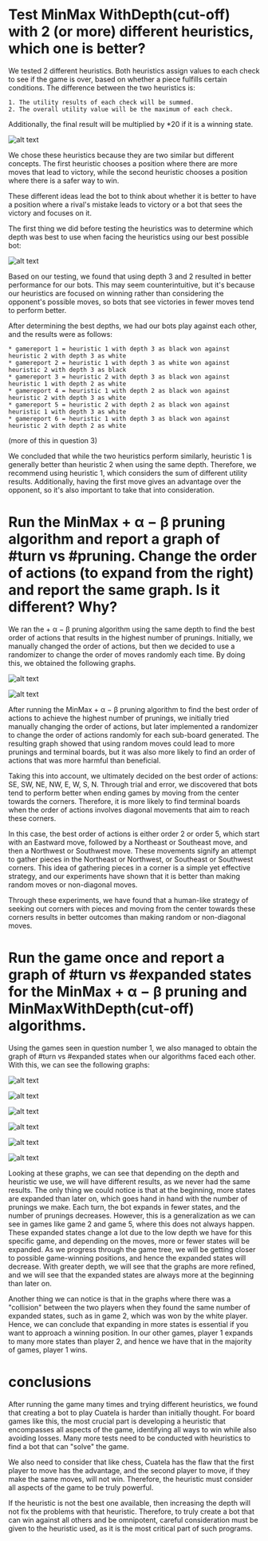 # Test MinMax WithDepth(cut-off) with 2 (or more) different heuristics, which one is better?

We tested 2 different heuristics. Both heuristics assign values to each check to see if the game is over, based on whether a piece fulfills certain conditions. The difference between the two heuristics is:

    1. The utility results of each check will be summed.
    2. The overall utility value will be the maximum of each check.

Additionally, the final result will be multiplied by *20 if it is a winning state.

![alt text](images/how%20does%20our%20heuristic%20works.png "how does our heuristic works")

We chose these heuristics because they are two similar but different concepts. The first heuristic chooses a position where there are more moves that lead to victory, while the second heuristic chooses a position where there is a safer way to win.

These different ideas lead the bot to think about whether it is better to have a position where a rival's mistake leads to victory or a bot that sees the victory and focuses on it.

The first thing we did before testing the heuristics was to determine which depth was best to use when facing the heuristics using our best possible bot:

![alt text](images/games%20using%20different%20depth.PNG "games using different depth")

Based on our testing, we found that using depth 3 and 2 resulted in better performance for our bots. This may seem counterintuitive, but it's because our heuristics are focused on winning rather than considering the opponent's possible moves, so bots that see victories in fewer moves tend to perform better.

After determining the best depths, we had our bots play against each other, and the results were as follows:

    * gamereport 1 = heuristic 1 with depth 3 as black won against heuristic 2 with depth 3 as white
    * gamereport 2 = heuristic 1 with depth 3 as white won against heuristic 2 with depth 3 as black
    * gamereport 3 = heuristic 2 with depth 3 as black won against heuristic 1 with depth 2 as white
    * gamereport 4 = heuristic 1 with depth 2 as black won against heuristic 2 with depth 3 as white
    * gamereport 5 = heuristic 2 with depth 2 as black won against heuristic 1 with depth 3 as white
    * gamereport 6 = heuristic 1 with depth 3 as black won against heuristic 2 with depth 2 as white 

(more of this in question 3)

We concluded that while the two heuristics perform similarly, heuristic 1 is generally better than heuristic 2 when using the same depth. Therefore, we recommend using heuristic 1, which considers the sum of different utility results. Additionally, having the first move gives an advantage over the opponent, so it's also important to take that into consideration.


# Run the MinMax + α − β pruning algorithm and report a graph of #turn vs #pruning. Change the order of actions (to expand from the right) and report the same graph. Is it different? Why?

We ran the + α − β pruning algorithm using the same depth to find the best order of actions that results in the highest number of prunings. Initially, we manually changed the order of actions, but then we decided to use a randomizer to change the order of moves randomly each time. By doing this, we obtained the following graphs.

![alt text](images/prunnings%20using%20same%20depth.png "prunnings using same depth")

![alt text](images/terminal%20boards%20using%20same%20depth.png "terminal boards using same depth")

After running the MinMax + α − β pruning algorithm to find the best order of actions to achieve the highest number of prunings, we initially tried manually changing the order of actions, but later implemented a randomizer to change the order of actions randomly for each sub-board generated. The resulting graph showed that using random moves could lead to more prunings and terminal boards, but it was also more likely to find an order of actions that was more harmful than beneficial.

Taking this into account, we ultimately decided on the best order of actions: SE, SW, NE, NW, E, W, S, N. Through trial and error, we discovered that bots tend to perform better when ending games by moving from the center towards the corners. Therefore, it is more likely to find terminal boards when the order of actions involves diagonal movements that aim to reach these corners.

In this case, the best order of actions is either order 2 or order 5, which start with an Eastward move, followed by a Northeast or Southeast move, and then a Northwest or Southwest move. These movements signify an attempt to gather pieces in the Northeast or Northwest, or Southeast or Southwest corners. This idea of gathering pieces in a corner is a simple yet effective strategy, and our experiments have shown that it is better than making random moves or non-diagonal moves.

Through these experiments, we have found that a human-like strategy of seeking out corners with pieces and moving from the center towards these corners results in better outcomes than making random or non-diagonal moves.

# Run the game once and report a graph of #turn vs #expanded states for the MinMax + α − β pruning and MinMaxWithDepth(cut-off) algorithms.

Using the games seen in question number 1, we also managed to obtain the graph of #turn vs #expanded states when our algorithms faced each other. With this, we can see the following graphs:

![alt text](Testings/GameReports/Game1/dataGame1.png "report from game 1")

![alt text](Testings/GameReports/Game2/dataGame2.png "report from game 2")

![alt text](Testings/GameReports/Game3/dataGame3.png "report from game 3")

![alt text](Testings/GameReports/Game4/dataGame4.png "report from game 4")

![alt text](Testings/GameReports/Game5/dataGame5.png "report from game 5")

![alt text](Testings/GameReports/Game6/dataGame6.png "report from game 6")

Looking at these graphs, we can see that depending on the depth and heuristic we use, we will have different results, as we never had the same results. The only thing we could notice is that at the beginning, more states are expanded than later on, which goes hand in hand with the number of prunings we make. Each turn, the bot expands in fewer states, and the number of prunings decreases. However, this is a generalization as we can see in games like game 2 and game 5, where this does not always happen. These expanded states change a lot due to the low depth we have for this specific game, and depending on the moves, more or fewer states will be expanded. As we progress through the game tree, we will be getting closer to possible game-winning positions, and hence the expanded states will decrease. With greater depth, we will see that the graphs are more refined, and we will see that the expanded states are always more at the beginning than later on.

Another thing we can notice is that in the graphs where there was a "collision" between the two players when they found the same number of expanded states, such as in game 2, which was won by the white player. Hence, we can conclude that expanding in more states is essential if you want to approach a winning position. In our other games, player 1 expands to many more states than player 2, and hence we have that in the majority of games, player 1 wins.

# conclusions

After running the game many times and trying different heuristics, we found that creating a bot to play Cuatela is harder than initially thought. For board games like this, the most crucial part is developing a heuristic that encompasses all aspects of the game, identifying all ways to win while also avoiding losses. Many more tests need to be conducted with heuristics to find a bot that can "solve" the game.

We also need to consider that like chess, Cuatela has the flaw that the first player to move has the advantage, and the second player to move, if they make the same moves, will not win. Therefore, the heuristic must consider all aspects of the game to be truly powerful.

If the heuristic is not the best one available, then increasing the depth will not fix the problems with that heuristic. Therefore, to truly create a bot that can win against all others and be omnipotent, careful consideration must be given to the heuristic used, as it is the most critical part of such programs.

